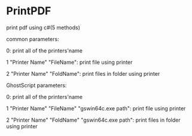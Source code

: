 # PrintPDF
print pdf using c#(5 methods)

common parameters:

0: print all of the printers'name

1 "Printer Name" "FileName": print file using printer

2 "Printer Name" "FoldName": print files in folder using printer

GhostScript parameters:

0: print all of the printers'name

1 "Printer Name" "FileName" "gswin64c.exe path": print file using printer

2 "Printer Name" "FoldName" "gswin64c.exe path": print files in folder using printer
